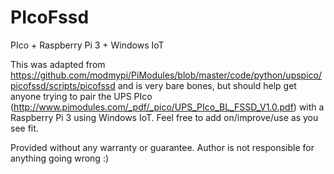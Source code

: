 # PIcoFssd
PIco + Raspberry Pi 3 + Windows IoT

This was adapted from https://github.com/modmypi/PiModules/blob/master/code/python/upspico/picofssd/scripts/picofssd and is very bare bones, but should help get anyone trying to pair the  UPS PIco (http://www.pimodules.com/_pdf/_pico/UPS_PIco_BL_FSSD_V1.0.pdf) with a Raspberry Pi 3 using Windows IoT. Feel free to add on/improve/use as you see fit.
 
Provided without any warranty or guarantee. Author is not responsible for anything going wrong :)
